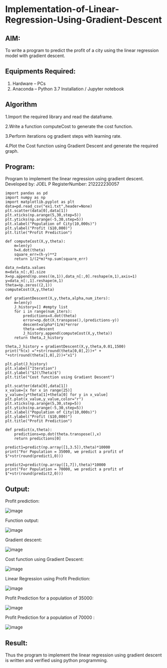 # Implementation-of-Linear-Regression-Using-Gradient-Descent

## AIM:
To write a program to predict the profit of a city using the linear regression model with gradient descent.

## Equipments Required:
1. Hardware – PCs
2. Anaconda – Python 3.7 Installation / Jupyter notebook

## Algorithm
1.Import the required library and read the dataframe.

2.Write a function computeCost to generate the cost function.

3.Perform iterations og gradient steps with learning rate.

4.Plot the Cost function using Gradient Descent and generate the required graph.


## Program:
Program to implement the linear regression using gradient descent.
Developed by: JOEL P
RegisterNumber: 212222230057
```
import pandas as pd
import numpy as np
import matplotlib.pyplot as plt
data=pd.read_csv("ex1.txt",header=None)
plt.scatter(data[0],data[1])
plt.xticks(np.arange(5,30,step=5))
plt.yticks(np.arange(-5,30,step=5))
plt.xlabel("Population of City(10,000s)")
plt.ylabel("Profit ($10,000)")
plt.title("Profit Prediction")

def computeCost(X,y,theta):
    m=len(y) 
    h=X.dot(theta) 
    square_err=(h-y)**2
    return 1/(2*m)*np.sum(square_err) 

data_n=data.values
m=data_n[:,0].size
X=np.append(np.ones((m,1)),data_n[:,0].reshape(m,1),axis=1)
y=data_n[:,1].reshape(m,1)
theta=np.zeros((2,1))
computeCost(X,y,theta) 

def gradientDescent(X,y,theta,alpha,num_iters):
    m=len(y)
    J_history=[] #empty list
    for i in range(num_iters):
        predictions=X.dot(theta)
        error=np.dot(X.transpose(),(predictions-y))
        descent=alpha*(1/m)*error
        theta-=descent
        J_history.append(computeCost(X,y,theta))
    return theta,J_history

theta,J_history = gradientDescent(X,y,theta,0.01,1500)
print("h(x) ="+str(round(theta[0,0],2))+" + "+str(round(theta[1,0],2))+"x1")

plt.plot(J_history)
plt.xlabel("Iteration")
plt.ylabel("$J(\Theta)$")
plt.title("Cost function using Gradient Descent")

plt.scatter(data[0],data[1])
x_value=[x for x in range(25)]
y_value=[y*theta[1]+theta[0] for y in x_value]
plt.plot(x_value,y_value,color="r")
plt.xticks(np.arange(5,30,step=5))
plt.yticks(np.arange(-5,30,step=5))
plt.xlabel("Population of City(10,000s)")
plt.ylabel("Profit ($10,000)")
plt.title("Profit Prediction")

def predict(x,theta):
    predictions=np.dot(theta.transpose(),x)
    return predictions[0]

predict1=predict(np.array([1,3.5]),theta)*10000
print("For Population = 35000, we predict a profit of $"+str(round(predict1,0)))

predict2=predict(np.array([1,7]),theta)*10000
print("For Population = 70000, we predict a profit of $"+str(round(predict2,0)))
```

## Output:

Profit prediction:

![image](https://github.com/collinsjoel10/Implementation-of-Linear-Regression-Using-Gradient-Descent/assets/118626456/ace33a9f-0d53-4d7f-a27e-fa279f3cc955)

Function output:

![image](https://github.com/collinsjoel10/Implementation-of-Linear-Regression-Using-Gradient-Descent/assets/118626456/5afeb2d1-7b6d-4e32-8568-4f3e46e66922)

Gradient descent:

![image](https://github.com/collinsjoel10/Implementation-of-Linear-Regression-Using-Gradient-Descent/assets/118626456/7cc4e624-521e-4e92-896e-95adcc776cc6)

Cost function using Gradient Descent:

![image](https://github.com/collinsjoel10/Implementation-of-Linear-Regression-Using-Gradient-Descent/assets/118626456/af3612c9-d66b-4af7-ae2b-5696f2269972)

Linear Regression using Profit Prediction:

![image](https://github.com/collinsjoel10/Implementation-of-Linear-Regression-Using-Gradient-Descent/assets/118626456/b1db8904-b0a7-4bd8-91fe-fa0857fecfe9)

Profit Prediction for a population of 35000:

![image](https://github.com/collinsjoel10/Implementation-of-Linear-Regression-Using-Gradient-Descent/assets/118626456/b1889973-8691-4e4f-9e1c-c7427694941f)

Profit Prediction for a population of 70000 :

![image](https://github.com/collinsjoel10/Implementation-of-Linear-Regression-Using-Gradient-Descent/assets/118626456/a373c855-f053-4bd5-b593-a3ae1784628a)

## Result:

Thus the program to implement the linear regression using gradient descent is written and verified using python programming.

